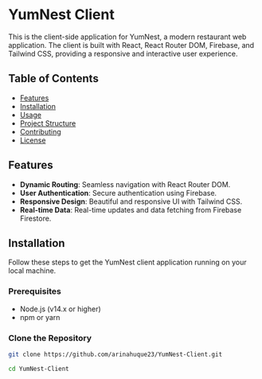 # YumNest Client

This is the client-side application for YumNest, a modern restaurant web application. The client is built with React, React Router DOM, Firebase, and Tailwind CSS, providing a responsive and interactive user experience.

## Table of Contents

- [Features](#features)
- [Installation](#installation)
- [Usage](#usage)
- [Project Structure](#project-structure)
- [Contributing](#contributing)
- [License](#license)

## Features

- **Dynamic Routing**: Seamless navigation with React Router DOM.
- **User Authentication**: Secure authentication using Firebase.
- **Responsive Design**: Beautiful and responsive UI with Tailwind CSS.
- **Real-time Data**: Real-time updates and data fetching from Firebase Firestore.

## Installation

Follow these steps to get the YumNest client application running on your local machine.

### Prerequisites

- Node.js (v14.x or higher)
- npm or yarn

### Clone the Repository

```bash
git clone https://github.com/arinahuque23/YumNest-Client.git

cd YumNest-Client
